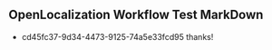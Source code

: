 ## OpenLocalization Workflow Test MarkDown
* cd45fc37-9d34-4473-9125-74a5e33fcd95 thanks!

<!--HONumber=Jul16_HO3-->



